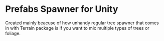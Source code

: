 # Prefabs Spawner for Unity

Created mainly beacuse of how unhandy regular tree spawner that comes in with Terrain package is if you want to mix multiple types of trees or foliage.
